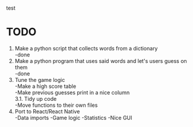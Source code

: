 test

# TODO
1. Make a python script that collects words from a dictionary  
	-done
2. Make a python program that uses said words and let's users guess on them  
	-done
3. Tune the game logic  
	-Make a high score table  
	-Make previous guesses print in a nice column  
3.1. Tidy up code  
	-Move functions to their own files  
4. Port to React/React Native  
	-Data imports
	-Game logic
	-Statistics
	-Nice GUI
